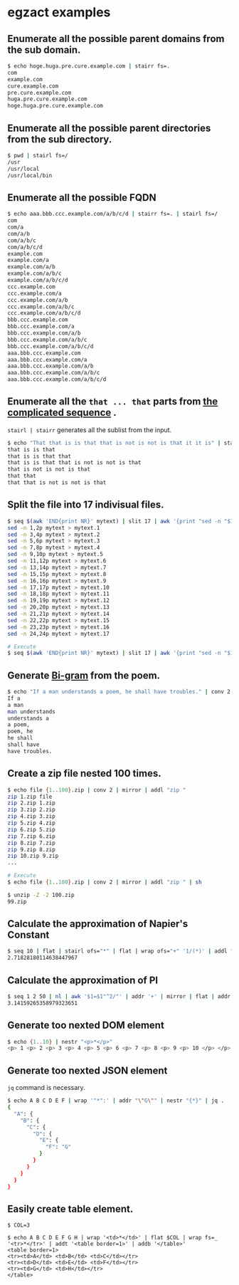 # egzact examples

## Enumerate all the possible parent domains from the sub domain.

```bash
$ echo hoge.huga.pre.cure.example.com | stairr fs=.
com
example.com
cure.example.com
pre.cure.example.com
huga.pre.cure.example.com
hoge.huga.pre.cure.example.com
```

## Enumerate all the possible parent directories from the sub directory.

```bash
$ pwd | stairl fs=/
/usr
/usr/local
/usr/local/bin
```

## Enumerate all the possible FQDN

```bash
$ echo aaa.bbb.ccc.example.com/a/b/c/d | stairr fs=. | stairl fs=/
com
com/a
com/a/b
com/a/b/c
com/a/b/c/d
example.com
example.com/a
example.com/a/b
example.com/a/b/c
example.com/a/b/c/d
ccc.example.com
ccc.example.com/a
ccc.example.com/a/b
ccc.example.com/a/b/c
ccc.example.com/a/b/c/d
bbb.ccc.example.com
bbb.ccc.example.com/a
bbb.ccc.example.com/a/b
bbb.ccc.example.com/a/b/c
bbb.ccc.example.com/a/b/c/d
aaa.bbb.ccc.example.com
aaa.bbb.ccc.example.com/a
aaa.bbb.ccc.example.com/a/b
aaa.bbb.ccc.example.com/a/b/c
aaa.bbb.ccc.example.com/a/b/c/d
```

## Enumerate all the `that ... that` parts from [the complicated sequence](https://en.wikipedia.org/wiki/That_that_is_is_that_that_is_not_is_not_is_that_it_it_is) .

``stairl | stairr`` generates all the sublist from the input.

```bash
$ echo "That that is is that that is not is not is that it it is" | stairl | stairr | grep -o "that.*that" | sort | uniq
that is is that
that is is that that
that is is that that is not is not is that
that is not is not is that
that that
that that is not is not is that
```

## Split the file into 17 indivisual files.

```sh
$ seq $(awk 'END{print NR}' mytext) | slit 17 | awk '{print "sed -n "$1","$NF"p mytext > mytext."NR}'
sed -n 1,2p mytext > mytext.1
sed -n 3,4p mytext > mytext.2
sed -n 5,6p mytext > mytext.3
sed -n 7,8p mytext > mytext.4
sed -n 9,10p mytext > mytext.5
sed -n 11,12p mytext > mytext.6
sed -n 13,14p mytext > mytext.7
sed -n 15,15p mytext > mytext.8
sed -n 16,16p mytext > mytext.9
sed -n 17,17p mytext > mytext.10
sed -n 18,18p mytext > mytext.11
sed -n 19,19p mytext > mytext.12
sed -n 20,20p mytext > mytext.13
sed -n 21,21p mytext > mytext.14
sed -n 22,22p mytext > mytext.15
sed -n 23,23p mytext > mytext.16
sed -n 24,24p mytext > mytext.17

# Execute
$ seq $(awk 'END{print NR}' mytext) | slit 17 | awk '{print "sed -n "$1","$NF"p mytext > mytext."NR}' | sh
```

## Generate [Bi-gram](https://en.wikipedia.org/wiki/N-gram) from the poem.

```bash
$ echo "If a man understands a poem, he shall have troubles." | conv 2
If a
a man
man understands
understands a
a poem,
poem, he
he shall
shall have
have troubles.
```

## Create a zip file nested 100 times.

```bash
$ echo file {1..100}.zip | conv 2 | mirror | addl "zip "
zip 1.zip file
zip 2.zip 1.zip
zip 3.zip 2.zip
zip 4.zip 3.zip
zip 5.zip 4.zip
zip 6.zip 5.zip
zip 7.zip 6.zip
zip 8.zip 7.zip
zip 9.zip 8.zip
zip 10.zip 9.zip
...

# Execute
$ echo file {1..100}.zip | conv 2 | mirror | addl "zip " | sh

$ unzip -Z -2 100.zip
99.zip
```

## Calculate the approximation of Napier's Constant

```bash
$ seq 10 | flat | stairl ofs="*" | flat | wrap ofs="+" '1/(*)' | addl "1+" | bc -l
2.71828180114638447967
```

## Calculate the approximation of PI

```bash
$ seq 1 2 50 | nl | awk '$1=$1"^2/"' | addr '+' | mirror | flat | addr ' 1' | nestr '(*)' | wrap ifs="_" '(4/ *)' | bc -l
3.14159265358979323651
```

## Generate too nexted DOM element

```bash
$ echo {1..10} | nestr "<p>*</p>"
<p> 1 <p> 2 <p> 3 <p> 4 <p> 5 <p> 6 <p> 7 <p> 8 <p> 9 <p> 10 </p> </p> </p> </p> </p> </p> </p> </p> </p> </p>
```

## Generate too nexted JSON element

`jq` command is necessary.

```bash
$ echo A B C D E F | wrap '"*":' | addr "\"G\"" | nestr "{*}" | jq .
{
  "A": {
    "B": {
      "C": {
        "D": {
          "E": {
            "F": "G"
          }
        }
      }
    }
  }
}
```

## Easily create table element.

```
$ COL=3

$ echo A B C D E F G H | wrap '<td>*</td>' | flat $COL | wrap fs=_ '<tr>*</tr>' | addt '<table border=1>' | addb '</table>'
<table border=1>
<tr><td>A</td> <td>B</td> <td>C</td></tr>
<tr><td>D</td> <td>E</td> <td>F</td></tr>
<tr><td>G</td> <td>H</td></tr>
</table>
```

